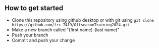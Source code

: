 ## How to get started
 - Clone this repository using github desktop or with git using ```git clone https://github.com/frc-7419/OffseasonTraining2024.git```
 - Make a new branch called "(first name)-(last name)"
 - Push your branch
 - Commit and push your change
